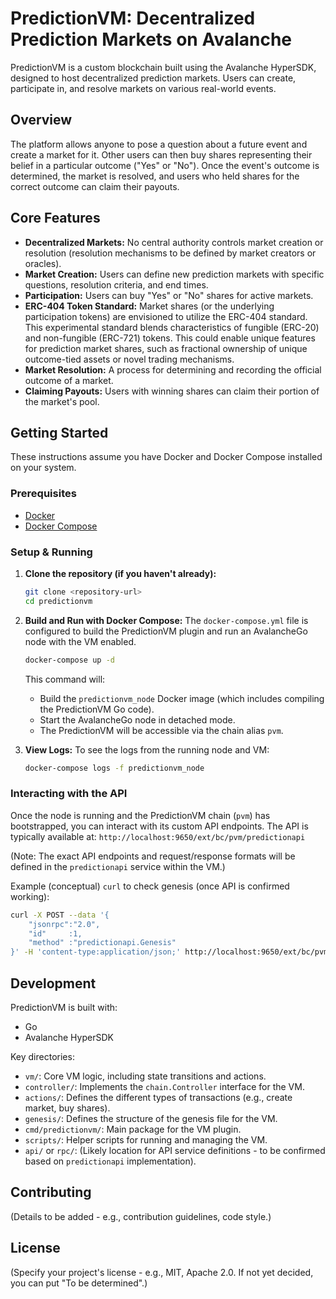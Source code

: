 # PredictionVM: Decentralized Prediction Markets on Avalanche

PredictionVM is a custom blockchain built using the Avalanche HyperSDK, designed to host decentralized prediction markets. Users can create, participate in, and resolve markets on various real-world events.

## Overview

The platform allows anyone to pose a question about a future event and create a market for it. Other users can then buy shares representing their belief in a particular outcome ("Yes" or "No"). Once the event's outcome is determined, the market is resolved, and users who held shares for the correct outcome can claim their payouts.

## Core Features

*   **Decentralized Markets:** No central authority controls market creation or resolution (resolution mechanisms to be defined by market creators or oracles).
*   **Market Creation:** Users can define new prediction markets with specific questions, resolution criteria, and end times.
*   **Participation:** Users can buy "Yes" or "No" shares for active markets.
*   **ERC-404 Token Standard:** Market shares (or the underlying participation tokens) are envisioned to utilize the ERC-404 standard. This experimental standard blends characteristics of fungible (ERC-20) and non-fungible (ERC-721) tokens. This could enable unique features for prediction market shares, such as fractional ownership of unique outcome-tied assets or novel trading mechanisms.
*   **Market Resolution:** A process for determining and recording the official outcome of a market.
*   **Claiming Payouts:** Users with winning shares can claim their portion of the market's pool.

## Getting Started

These instructions assume you have Docker and Docker Compose installed on your system.

### Prerequisites

*   [Docker](https://docs.docker.com/get-docker/)
*   [Docker Compose](https://docs.docker.com/compose/install/)

### Setup & Running

1.  **Clone the repository (if you haven't already):**
    ```bash
    git clone <repository-url>
    cd predictionvm
    ```

2.  **Build and Run with Docker Compose:**
    The `docker-compose.yml` file is configured to build the PredictionVM plugin and run an AvalancheGo node with the VM enabled.
    ```bash
    docker-compose up -d
    ```
    This command will:
    *   Build the `predictionvm_node` Docker image (which includes compiling the PredictionVM Go code).
    *   Start the AvalancheGo node in detached mode.
    *   The PredictionVM will be accessible via the chain alias `pvm`.

3.  **View Logs:**
    To see the logs from the running node and VM:
    ```bash
    docker-compose logs -f predictionvm_node
    ```

### Interacting with the API

Once the node is running and the PredictionVM chain (`pvm`) has bootstrapped, you can interact with its custom API endpoints. The API is typically available at:
`http://localhost:9650/ext/bc/pvm/predictionapi`

(Note: The exact API endpoints and request/response formats will be defined in the `predictionapi` service within the VM.)

Example (conceptual) `curl` to check genesis (once API is confirmed working):
```bash
curl -X POST --data '{
    "jsonrpc":"2.0",
    "id"     :1,
    "method" :"predictionapi.Genesis"
}' -H 'content-type:application/json;' http://localhost:9650/ext/bc/pvm/predictionapi
```

## Development

PredictionVM is built with:

*   Go
*   Avalanche HyperSDK

Key directories:

*   `vm/`: Core VM logic, including state transitions and actions.
*   `controller/`: Implements the `chain.Controller` interface for the VM.
*   `actions/`: Defines the different types of transactions (e.g., create market, buy shares).
*   `genesis/`: Defines the structure of the genesis file for the VM.
*   `cmd/predictionvm/`: Main package for the VM plugin.
*   `scripts/`: Helper scripts for running and managing the VM.
*   `api/` or `rpc/`: (Likely location for API service definitions - to be confirmed based on `predictionapi` implementation).

## Contributing

(Details to be added - e.g., contribution guidelines, code style.)

## License

(Specify your project's license - e.g., MIT, Apache 2.0. If not yet decided, you can put "To be determined".)
